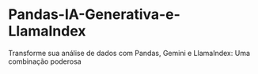 # Pandas-IA-Generativa-e-LlamaIndex
Transforme sua análise de dados com Pandas, Gemini e LlamaIndex: Uma combinação poderosa
